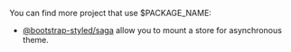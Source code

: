 You can find more project that use $PACKAGE_NAME:

- [@bootstrap-styled/saga](https://bootstrap-styled.github.io/saga) allow you to mount a store for asynchronous theme. 
<!-- - [@bootstrap-styled/persist](https://bootstrap-styled.github.io/persist) allow you to mount a store for local persistent theme. -->
<!-- - [@bootstrap-styled/theme-customizer](https://bootstrap-styled.github.io/theme-customizer) allow you to customize async, sync and persisting theme in the browser, and send it to a theme repository. -->
